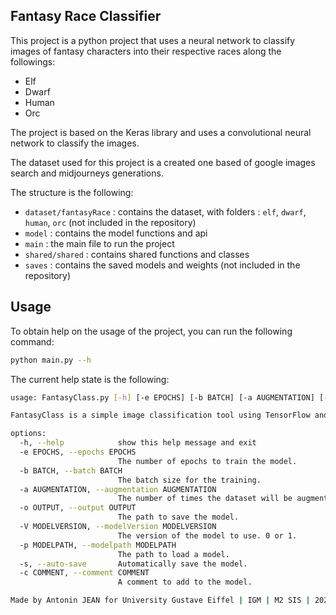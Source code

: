 Fantasy Race Classifier
---

This project is a python project that uses a neural network to classify images of fantasy characters into their
respective races along the followings:
- Elf
- Dwarf
- Human
- Orc

The project is based on the Keras library and uses a convolutional neural network to classify the images.

The dataset used for this project is a created one based of google images search and midjourneys generations.


The structure is the following:
- `dataset/fantasyRace` : contains the dataset, with folders : `elf`, `dwarf`, `human`, `orc` (not included in the repository)
- `model` : contains the model functions and api
- `main` : the main file to run the project
- `shared/shared` : contains shared functions and classes
- `saves` : contains the saved models and weights (not included in the repository)


## Usage
To obtain help on the usage of the project, you can run the following command:
```bash
python main.py --h
```

The current help state is the following:
```bash
usage: FantasyClass.py [-h] [-e EPOCHS] [-b BATCH] [-a AUGMENTATION] [-o OUTPUT] [-V MODELVERSION] [-p MODELPATH] [-s] [-c COMMENT]

FantasyClass is a simple image classification tool using TensorFlow and Keras.

options:
  -h, --help            show this help message and exit
  -e EPOCHS, --epochs EPOCHS
                        The number of epochs to train the model.
  -b BATCH, --batch BATCH
                        The batch size for the training.
  -a AUGMENTATION, --augmentation AUGMENTATION
                        The number of times the dataset will be augmented.
  -o OUTPUT, --output OUTPUT
                        The path to save the model.
  -V MODELVERSION, --modelVersion MODELVERSION
                        The version of the model to use. 0 or 1.
  -p MODELPATH, --modelpath MODELPATH
                        The path to load a model.
  -s, --auto-save       Automatically save the model.
  -c COMMENT, --comment COMMENT
                        A comment to add to the model.

Made by Antonin JEAN for University Gustave Eiffel | IGM | M2 SIS | 2023-2024
```